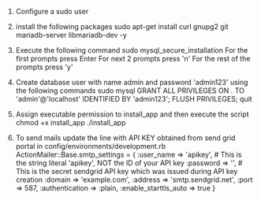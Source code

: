 1. Configure a sudo user

2. install the following packages
   sudo apt-get install curl gnupg2 git mariadb-server libmariadb-dev -y

3. Execute the following command
   sudo mysql_secure_installation
   For the first prompts press Enter
   For next 2 prompts press 'n'
   For the rest of the prompts press 'y'

4. Create database user with name admin and password 'admin123' using the following commands
   sudo mysql
   GRANT ALL PRIVILEGES ON *.* TO 'admin'@'localhost' IDENTIFIED BY 'admin123';
   FLUSH PRIVILEGES;
   quit

5. Assign executable permission to install_app and then execute the script
   chmod +x install_app
   ./install_app

6. To send mails update the line with API KEY obtained from send grid portal in config/environments/development.rb
   ActionMailer::Base.smtp_settings = {
  :user_name => 'apikey', # This is the string literal 'apikey', NOT the ID of your API key
  :password => '', # This is the secret sendgrid API key which was issued during API key creation
  :domain => 'example.com',
  :address => 'smtp.sendgrid.net',
  :port => 587,
  :authentication => :plain,
  :enable_starttls_auto => true
  }

